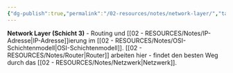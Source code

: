 ```yaml
---
{"dg-publish":true,"permalink":"/02-resources/notes/network-layer/","tags":["osi/layer3","routing/adressierung"],"noteIcon":"","updated":"2025-08-27T15:03:20.419+02:00"}
---
```



**Network Layer (Schicht 3)** - Routing und [[02 - RESOURCES/Notes/IP-Adresse\|IP-Adresse]]ierung im [[02 - RESOURCES/Notes/OSI-Schichtenmodell\|OSI-Schichtenmodell]].
[[02 - RESOURCES/Notes/Router\|Router]] arbeiten hier - findet den besten Weg durch das [[02 - RESOURCES/Notes/Netzwerk\|Netzwerk]].